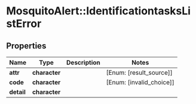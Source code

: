# MosquitoAlert::IdentificationtasksListError


## Properties
Name | Type | Description | Notes
------------ | ------------- | ------------- | -------------
**attr** | **character** |  | [Enum: [result_source]] 
**code** | **character** |  | [Enum: [invalid_choice]] 
**detail** | **character** |  | 



